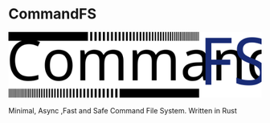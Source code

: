 # CommandFS

![CommandFS](CommandFS.svg) 

Minimal, Async ,Fast and Safe Command File System. Written in Rust
